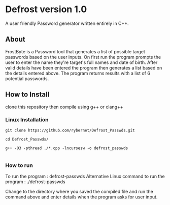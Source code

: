 # Defrost version 1.0 

A user friendly Password generator written entirely in C++. 

## About 

FrostByte is a Password tool that generates a list of possible target passwords based on the user inputs. On first run the program prompts the user to enter the name they're target's full names and date of birth. After valid details have been entered the program then generates a list based on the details entered above. 
The program returns results with a list of 6 potential passwords.

##  How to Install

clone this repository then compile using g++ or clang++

### Linux Installation 
``` 
git clone https://github.com/rybernet/Defrost_Passwds.git 

cd Defrost_Passwds/ 

g++ -O3 -pthread ./*.cpp -lncursesw -o defrost_passwds 
 
``` 

### How to run 

To run the program :
                   defrost-passwds
Alternative Linux command to run the program :
                 ./defrost-passwds

Change to the directory where you saved the compiled file and run the command above and enter details when the program asks for user input.